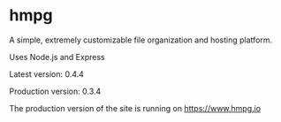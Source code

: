 # hmpg
A simple, extremely customizable file organization and hosting platform.

Uses Node.js and Express

Latest version: 0.4.4

Production version: 0.3.4

The production version of the site is running on https://www.hmpg.io
